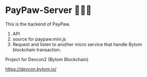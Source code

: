 # PayPaw-Server 🍱🍣🥘

This is the backend of PayPaw.

1. API
2. source for paypaw.mini.js
3. Request and listen to another micro service that handle Bytom blockchain transaction.


Project for Devcon2 (Bytom Blockchain)

https://devcon.bytom.io/
